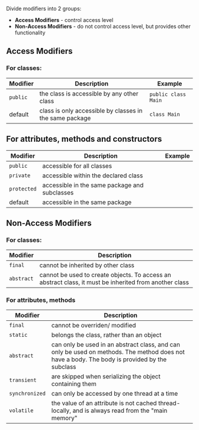 Divide modifiers into 2 groups:
- **Access Modifiers** - control access level
- **Non-Access Modifiers** - do not control access level, but provides other functionality

## Access Modifiers
### For classes:

| Modifier | Description                                             | Example             |
| -------- | ------------------------------------------------------- | ------------------- |
| `public` | the class is accessible by any other class              | `public class Main` |
| default  | class is only accessible by classes in the same package | `class Main`        |

## For attributes, methods and constructors
| Modifier    | Description                                   | Example |
| ----------- | --------------------------------------------- | ------- |
| `public`    | accessible for all classes                    |         |
| `private`   | accessible within the declared class          |         |
| `protected` | accessible in the same package and subclasses |         |
| default     | accessible in the same package                |         |

## Non-Access Modifiers
### For classes:
| Modifier   | Description                                                                                            |
| ---------- | ------------------------------------------------------------------------------------------------------ |
| `final`    | cannot be inherited by other class                                                                     |
| `abstract` | cannot be used to create objects. To access an abstract class, it must be inherited from another class |
### For attributes, methods
| Modifier       | Description                                                                                                                                   |
| -------------- | --------------------------------------------------------------------------------------------------------------------------------------------- |
| `final`        | cannot be overriden/ modified                                                                                                                 |
| `static`       | belongs the class, rather than an object                                                                                                      |
| `abstract`     | can only be used in an abstract class, and can only be used on methods. The method does not have a body. The body is provided by the subclass |
| `transient`    | are skipped when serializing the object containing them                                                                                       |
| `synchronized` | can only be accessed by one thread at a time                                                                                                  |
| `volatile`     | the value of an attribute is not cached thread-locally, and is always read from the "main memory"                                             |
